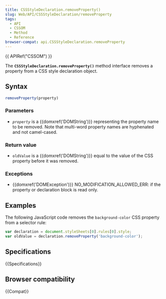 ```yaml
---
title: CSSStyleDeclaration.removeProperty()
slug: Web/API/CSSStyleDeclaration/removeProperty
tags:
  - API
  - CSSOM
  - Method
  - Reference
browser-compat: api.CSSStyleDeclaration.removeProperty
---
```

{{ APIRef("CSSOM") }}

The **`CSSStyleDeclaration.removeProperty()`** method interface
removes a property from a CSS style declaration object.

## Syntax

```js
removeProperty(property)
```

### Parameters

- *`property`* is a {{domxref('DOMString')}} representing the
  property name to be removed. Note that multi-word property names are hyphenated and
  not camel-cased.

### Return value

- `oldValue` is a {{domxref('DOMString')}} equal to the value of
  the CSS property before it was removed.

### Exceptions

- {{domxref('DOMException')}} NO_MODIFICATION_ALLOWED_ERR: if the property or
  declaration block is read only.

## Examples

The following JavaScript code removes the `background-color` CSS property
from a selector rule:

```js
var declaration = document.styleSheets[0].rules[0].style;
var oldValue = declaration.removeProperty('background-color');
```

## Specifications

{{Specifications}}

## Browser compatibility

{{Compat}}
